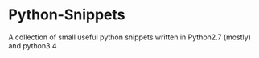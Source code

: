 Python-Snippets
===============

A collection of small useful python snippets written in Python2.7 (mostly) and python3.4
